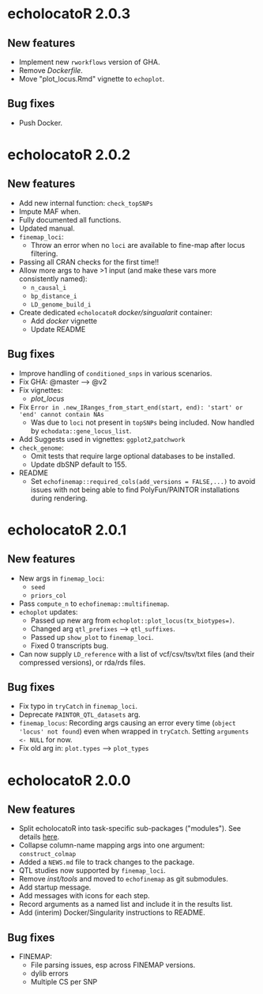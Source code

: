 # echolocatoR 2.0.3

## New features

* Implement new `rworkflows` version of GHA.
* Remove *Dockerfile*.
* Move "plot_locus.Rmd" vignette to `echoplot`.

## Bug fixes

* Push Docker.


# echolocatoR 2.0.2

## New features

* Add new internal function: `check_topSNPs`
* Impute MAF when.
* Fully documented all functions.
* Updated manual.
* `finemap_loci`:
  - Throw an error when no `loci` are available to fine-map after locus filtering.
* Passing all CRAN checks for the first time!!
* Allow more args to have >1 input 
  (and make these vars more consistently named):
  - `n_causal_i`
  - `bp_distance_i`
  - `LD_genome_build_i`
* Create dedicated `echolocatoR` *docker/singualarit* container:
  - Add *docker* vignette
  - Update README

## Bug fixes

* Improve handling of `conditioned_snps` in various scenarios.
* Fix GHA: @master --> @v2  
* Fix vignettes:
  - *plot_locus*
* Fix `Error in .new_IRanges_from_start_end(start, end): 'start' or 'end' cannot contain NAs`
  - Was due to `loci` not present in `topSNPs` being included. 
  Now handled by `echodata::gene_locus_list`.
* Add Suggests used in vignettes: `ggplot2`,`patchwork`
* `check_genome`:
  - Omit tests that require large optional databases to be installed.
  - Update dbSNP default to 155.
* README
  - Set `echofinemap::required_cols(add_versions = FALSE,...)` 
  to avoid issues with not being able to find PolyFun/PAINTOR 
  installations during rendering.
  
# echolocatoR 2.0.1

## New features

* New args in `finemap_loci`: 
  - `seed`
  - `priors_col`
* Pass `compute_n` to `echofinemap::multifinemap`.
* `echoplot` updates:
  - Passed up new arg from `echoplot::plot_locus(tx_biotypes=)`. 
  - Changed arg `qtl_prefixes` --> `qtl_suffixes`.
  - Passed up `show_plot` to `finemap_loci`.
  - Fixed 0 transcripts bug.
* Can now supply `LD_reference` with a list of vcf/csv/tsv/txt files
  (and their compressed versions), or rda/rds files. 

## Bug fixes

* Fix typo in `tryCatch` in `finemap_loci`. 
* Deprecate `PAINTOR_QTL_datasets` arg.
* `finemap_locus`: Recording args causing an error every time 
  (`object 'locus' not found`) even when wrapped in `tryCatch`. 
  Setting `arguments <- NULL` for now.
* Fix old arg in: `plot.types` --> `plot_types`

# echolocatoR 2.0.0

## New features

* Split echolocatoR into task-specific sub-packages ("modules"). See details [here](https://github.com/RajLabMSSM/echolocatoR/issues/62).  
* Collapse column-name mapping args into one argument: `construct_colmap`
* Added a `NEWS.md` file to track changes to the package.
* QTL studies now supported by `finemap_loci`.
* Remove *inst/tools* and moved to `echofinemap` as git submodules.
* Add startup message.
* Add messages with icons for each step. 
* Record arguments as a named list and include it in the results list. 
* Add (interim) Docker/Singularity instructions to README.

## Bug fixes

- FINEMAP:
  - File parsing issues, esp across FINEMAP versions. 
  - dylib errors
  - Multiple CS per SNP
